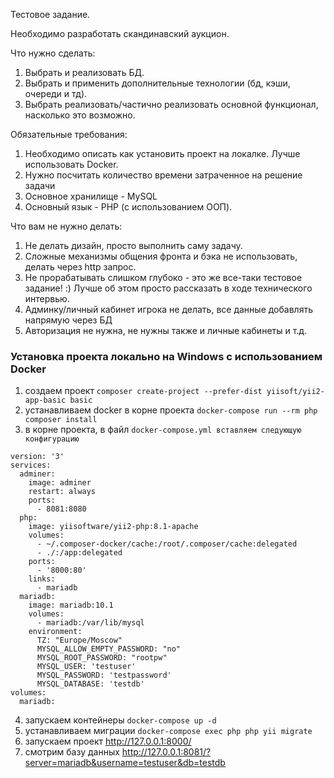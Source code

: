 Тестовое задание.

Необходимо разработать скандинавский аукцион.

Что нужно сделать:
1) Выбрать и реализовать БД.
2) Выбрать и применить дополнительные технологии (бд, кэши, очереди и тд).
3) Выбрать реализовать/частично реализовать основной функционал, насколько это возможно.

Обязательные требования:
1) Необходимо описать как установить проект на локалке. Лучше использовать Docker.
2) Нужно посчитать количество времени затраченное на решение задачи
3) Основное хранилище - MySQL
4) Основный язык - PHP (с использованием ООП). 

Что вам не нужно делать:
1) Не делать дизайн, просто выполнить саму задачу.
2) Сложные механизмы общения фронта и бэка не использовать, делать через http запрос.
3) Не прорабатывать слишком глубоко - это же все-таки тестовое задание! :) Лучше об этом просто рассказать в ходе технического интервью.
4) Админку/личный кабинет игрока не делать, все данные добавлять напрямую через БД
5) Авторизация не нужна, не нужны также и личные кабинеты и т.д.

### Установка проекта локально на Windows с использованием Docker

1. создаем проект ```composer create-project --prefer-dist yiisoft/yii2-app-basic basic```
2. устанавливаем docker в корне проекта ```docker-compose run --rm php composer install```
3. в корне проекта, в файл ```docker-compose.yml вставляем следующую конфигурацию``` 
```
version: '3'
services:
  adminer:
    image: adminer
    restart: always
    ports:
      - 8081:8080
  php:
    image: yiisoftware/yii2-php:8.1-apache
    volumes:
      - ~/.composer-docker/cache:/root/.composer/cache:delegated
      - ./:/app:delegated
    ports:
      - '8000:80'
    links:
      - mariadb
  mariadb:
    image: mariadb:10.1
    volumes:
      - mariadb:/var/lib/mysql
    environment:
      TZ: "Europe/Moscow"
      MYSQL_ALLOW_EMPTY_PASSWORD: "no"
      MYSQL_ROOT_PASSWORD: "rootpw"
      MYSQL_USER: 'testuser'
      MYSQL_PASSWORD: 'testpassword'
      MYSQL_DATABASE: 'testdb'
volumes:
  mariadb:
```
4. запускаем контейнеры ```docker-compose up -d```
5. устанавливаем миграции ```docker-compose exec php php yii migrate```
6. запускаем проект http://127.0.0.1:8000/
7. смотрим базу данных http://127.0.0.1:8081/?server=mariadb&username=testuser&db=testdb